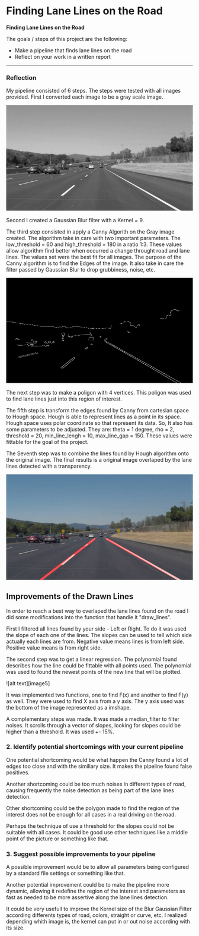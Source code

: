 # **Finding Lane Lines on the Road** 

**Finding Lane Lines on the Road**

The goals / steps of this project are the following:
* Make a pipeline that finds lane lines on the road
* Reflect on your work in a written report


[//]: # (Image References)

[image1]: ./examples/grayscale.jpg "Grayscale"

---

### Reflection

My pipeline consisted of 6 steps. The steps were tested with all images provided. 
First I converted each image to be a gray scale image.

[image2]: ./project_output/images/solidWhiteCurve_grayscale.jpeg "SolidWhiteCurve"
![alt text][image2]

Second I created a Gaussian Blur filter with a Kernel = 9.

The third step consisted in apply a Canny Algorith on the Gray image created. The algorithm take in care with two important parameters. The low_threshold = 60 and high_threshold = 180 in a ratio 1:3. These values allow algorithm find better when occurred a change throught road and lane lines. The values set were the best fit for all images. 
The purpose of the Canny algorithm is to find the Edges of the image. It also take in care the filter passed by Gaussian Blur to drop grubbiness, noise, etc. 

[image3]: ./project_output/images/solidWhiteCurve_canny.jpeg "Canny"
![alt text][image3]

The next step was to make a poligon with 4 vertices. This poligon was used to find lane lines just into this region of interest. 

The fifth step is transform the edges found by Canny from cartesian space to Hough space. Hough is able to represent lines as a point in its space. Hough space uses polar coordinate so that represent its data. So, It also has some parameters to be adjusted. They are: theta = 1 degree, rho = 2, threshold = 20, min_line_lengh = 10, max_line_gap = 150. These values were fittable for the goal of the project. 

The Seventh step was to combine the lines found by Hough algorithm onto the original image. The final results is a original image overlaped by the lane lines detected with a transparency. 

[image4]: ./project_output/images/solidWhiteCurve_combination.jpeg "Combination"
![alt text][image4]

## Improvements of the Drawn Lines
In order to reach a best way to overlaped the lane lines found on the road I did some modifications into the function that handle it "draw_lines".

First I filtered all lines found by your side - Left or Right. To do it was used the slope of each one of the lines. The slopes can be used to tell which side actually each lines are from. Negative value means lines is from left side. Positive value means is from right side.

The second step was to get a linear regression. The polynomial found describes how the line could be fittable with all points used. The polynomial was used to found the newest points of the new line that will be plotted.

[image4]: ./project_output/images/linear_regression.png "Linear Regression"
![alt text][image5]

It was implemented two functions, one to find F(x) and another to find F(y) as well. They were used to find X axis from a y axis. The y axis used was the bottom of the image represented as a imshape. 

A complementary steps was made. It was made a median_filter to filter noises. It scrolls through a vector of slopes, looking for slopes could be higher than a threshold. It was used +- 15%.


### 2. Identify potential shortcomings with your current pipeline

One potential shortcoming would be what happen the Canny found a lot of edges too close and with the similiary size. It makes the pipeline found false positives.

Another shortcoming could be too much noises in different types of road, causing frequently the noise detection as being part of the lane lines detection. 

Other shortcoming could be the polygon made to find the region of the interest does not be enough for all cases in a real driving on the road. 

Perhaps the technique of use a threshold for the slopes could not be suitable with all cases. It could be good use other techniques like a middle point of the picture or something like that.



### 3. Suggest possible improvements to your pipeline

A possible improvement would be to allow all parameters being configured by a standard file settings or something like that.

Another potential improvement could be to make the pipeline more dynamic, allowing it redefine the region of the interest and parameters as fast as needed to be more assertive along the lane lines detection.

It could be very usefull to improve the Kernel size of the Blur Gaussian Filter according differents types of road, colors, straight or curve, etc. I realized depending whith image is, the kernel can put in or out noise according with its size.
